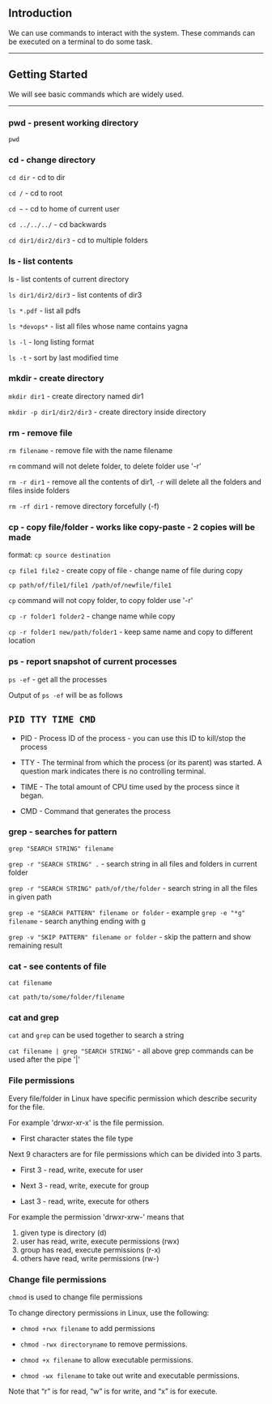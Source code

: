 ## Introduction
We can use commands to interact with the system. These commands can be executed on a terminal to do some task.

---

## Getting Started
We will see basic commands which are widely used.

---

### pwd - present working directory
`pwd`

### cd - change directory
 `cd dir` - cd to dir

 `cd /` - cd to root

 `cd ~` - cd to home of current user

 `cd ../../../` - cd backwards

 `cd dir1/dir2/dir3` - cd to multiple folders

### ls - list contents
ls - list contents of current directory

 `ls dir1/dir2/dir3` - list contents of dir3

 `ls *.pdf` - list all pdfs

 `ls *devops*` - list all files whose name contains yagna

 `ls -l` - long listing format

 `ls -t` - sort by last modified time

### mkdir - create directory
 `mkdir dir1` - create directory named dir1

 `mkdir -p dir1/dir2/dir3` - create directory inside directory

### rm - remove file
 `rm filename` - remove file with the name filename

 `rm` command will not delete folder, to delete folder use '-r'

 `rm -r dir1` - remove all the contents of dir1, `-r` will delete all the folders and files inside folders

 `rm -rf dir1` - remove directory forcefully (-f)

### cp - copy file/folder - works like copy-paste - 2 copies will be made
format: `cp source destination`

`cp file1 file2` - create copy of file - change name of file during copy

`cp path/of/file1/file1 /path/of/newfile/file1`

`cp` command will not copy folder, to copy folder use '-r'

`cp -r folder1 folder2` - change name while copy

`cp -r folder1 new/path/folder1` - keep same name and copy to different location

### ps - report snapshot of current processes
`ps -ef`  - get all the processes

Output of `ps -ef` will be as follows

`PID TTY TIME CMD`
---
- PID - Process ID of the process - you can use this ID to kill/stop the process

- TTY - The terminal from which the process (or its parent) was started. A question mark indicates there is no controlling terminal.

- TIME - The total amount of CPU time used by the process since it began.

- CMD - Command that generates the process

### grep - searches for pattern
`grep "SEARCH STRING" filename`

`grep -r "SEARCH STRING" .` - search string in all files and folders in current folder

`grep -r "SEARCH STRING" path/of/the/folder` - search string in all the files in given path

`grep -e "SEARCH PATTERN" filename or folder` - example `grep -e "*g" filename` - search anything ending with g

`grep -v "SKIP PATTERN" filename or folder` - skip the pattern and show remaining result

### cat - see contents of file
`cat filename`

`cat path/to/some/folder/filename`

### cat and grep
`cat` and `grep` can be used together to search a string

`cat filename | grep "SEARCH STRING"` - all above grep commands can be used after the pipe '|'

### File permissions
Every file/folder in Linux have specific permission which describe security for the file.

For example 'drwxr-xr-x' is the file permission.

- First character states the file type

Next 9 characters are for file permissions which can be divided into 3 parts.

- First 3 - read, write, execute for user

- Next 3 - read, write, execute for group

- Last 3 - read, write, execute for others

For example the permission 'drwxr-xrw-' means that
1. given type is directory (d)
2. user has read, write, execute permissions (rwx)
3. group has read, execute permissions (r-x)
4. others have read, write permissions (rw-)

### Change file permissions

`chmod` is used to change file permissions

To change directory permissions in Linux, use the following:

- `chmod +rwx filename` to add permissions

- `chmod -rwx directoryname` to remove permissions. 

- `chmod +x filename` to allow executable permissions.

- `chmod -wx filename` to take out write and executable permissions.

Note that “r” is for read, “w” is for write, and “x” is for execute.

